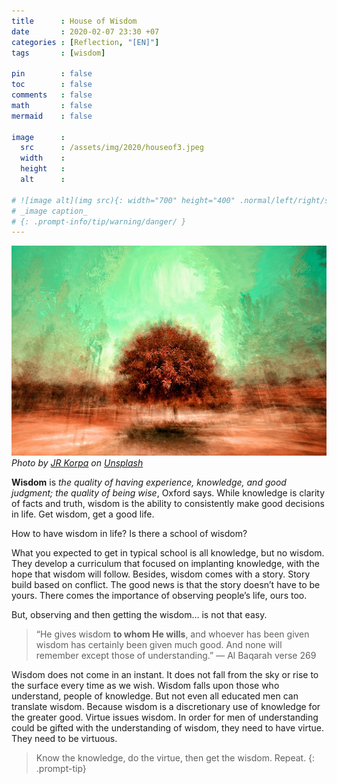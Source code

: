 ```yaml
---
title      : House of Wisdom
date       : 2020-02-07 23:30 +07
categories : [Reflection, "[EN]"]
tags       : [wisdom]

pin        : false
toc        : false
comments   : false
math       : false
mermaid    : false

image      :
  src      : /assets/img/2020/houseof3.jpeg
  width    : 
  height   : 
  alt      : 

# ![image alt](img src){: width="700" height="400" .normal/left/right/shadow}
# _image caption_
# {: .prompt-info/tip/warning/danger/ }
---
```


![](/assets/img/2020/houseof3.jpeg)
*Photo by [JR Korpa](https://unsplash.com/@korpa?utm_source=unsplash&utm_medium=referral&utm_content=creditCopyText) on [Unsplash](https://unsplash.com/?utm_source=unsplash&utm_medium=referral&utm_content=creditCopyText)*

**Wisdom** is _the quality of having experience, knowledge, and good judgment; the quality of being wise_, Oxford says. While knowledge is clarity of facts and truth, wisdom is the ability to consistently make good decisions in life. Get wisdom, get a good life.

How to have wisdom in life? Is there a school of wisdom?

What you expected to get in typical school is all knowledge, but no wisdom. They develop a curriculum that focused on implanting knowledge, with the hope that wisdom will follow. Besides, wisdom comes with a story. Story build based on conflict. The good news is that the story doesn’t have to be yours. There comes the importance of observing people’s life, ours too.

But, observing and then getting the wisdom… is not that easy.

> “He gives wisdom **to whom He wills**, and whoever has been given wisdom has certainly been given much good. And none will remember except those of understanding.” — Al Baqarah verse 269

Wisdom does not come in an instant. It does not fall from the sky or rise to the surface every time as we wish. Wisdom falls upon those who understand, people of knowledge. But not even all educated men can translate wisdom. Because wisdom is a discretionary use of knowledge for the greater good. Virtue issues wisdom. In order for men of understanding could be gifted with the understanding of wisdom, they need to have virtue. They need to be virtuous.

> Know the knowledge, do the virtue, then get the wisdom. Repeat.
> {: .prompt-tip}